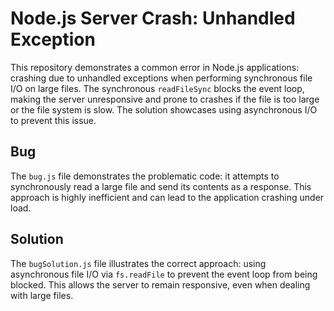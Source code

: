 # Node.js Server Crash: Unhandled Exception

This repository demonstrates a common error in Node.js applications: crashing due to unhandled exceptions when performing synchronous file I/O on large files.  The synchronous `readFileSync` blocks the event loop, making the server unresponsive and prone to crashes if the file is too large or the file system is slow.  The solution showcases using asynchronous I/O to prevent this issue.

## Bug
The `bug.js` file demonstrates the problematic code: it attempts to synchronously read a large file and send its contents as a response. This approach is highly inefficient and can lead to the application crashing under load.

## Solution
The `bugSolution.js` file illustrates the correct approach: using asynchronous file I/O via `fs.readFile` to prevent the event loop from being blocked. This allows the server to remain responsive, even when dealing with large files.